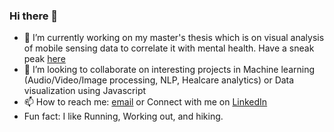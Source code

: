 ### Hi there 👋

- 🔭 I’m currently working on my master's thesis which is on visual analysis of mobile sensing data to correlate it with mental health. Have a sneak peak [here](https://github.com/mohd-muzamil/IrisDashboard.git)
- 👯 I’m looking to collaborate on interesting projects in Machine learning (Audio/Video/Image processing, NLP, Healcare analytics) or Data visualization using Javascript
- 📫 How to reach me: [email](mohd.muzamil.08@outlook.com) or Connect with me on [LinkedIn](http://linkedin.com/in/mohd11/) 
- Fun fact: I like Running, Working out, and hiking.



<!--
**mohd-muzamil/mohd-muzamil** is a ✨ _special_ ✨ repository because its `README.md` (this file) appears on your GitHub profile.

Here are some ideas to get you started:

- 🔭 I’m currently working on ...
- 🌱 I’m currently learning ...
- 👯 I’m looking to collaborate on ...
- 🤔 I’m looking for help with ...
- 💬 Ask me about ...
- 📫 How to reach me: ...
- 😄 Pronouns: ...
- ⚡ Fun fact: ...
-->
